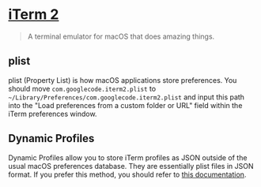 # [iTerm 2](https://iterm2.com/)

> A terminal emulator for macOS that does amazing things.

## plist

plist (Property List) is how macOS applications store preferences. You should move `com.googlecode.iterm2.plist` to `~/Library/Preferences/com.googlecode.iterm2.plist` and input this path into the "Load preferences from a custom folder or URL" field within the iTerm preferences window.

## Dynamic Profiles

Dynamic Profiles allow you to store iTerm profiles as JSON outside of the usual macOS preferences database. They are essentially plist files in JSON format. If you prefer this method, you should refer to [this documentation](https://www.iterm2.com/documentation-dynamic-profiles.html).

